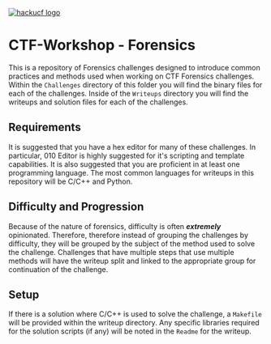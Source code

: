 [![hackucf logo](https://github.com/kablaa/CTF-Workshop/blob/master/HackUCF.png)](http://www.hackucf.org)

# CTF-Workshop - Forensics

This is a repository of Forensics challenges designed to introduce common practices and methods used when working on CTF Forensics challenges. Within the `Challenges` directory of this folder you will find the binary files for each of the challenges. Inside of the `Writeups` directory you will find the writeups and solution files for each of the challenges.

## Requirements
It is suggested that you have a hex editor for many of these challenges. In particular, 010 Editor is highly suggested for it's scripting and template capabilities. It is also suggested that you are proficient in at least one programming language. The most common languages for writeups in this repository will be C/C++ and Python.

## Difficulty and Progression
Because of the nature of forensics, difficulty is often _**extremely**_ opinionated. Therefore, therefore instead of grouping the challenges by difficulty, they will be grouped by the subject of the method used to solve the challenge. Challenges that have multiple steps that use multiple methods will have the writeup split and linked to the appropriate group for continuation of the challenge.

## Setup
If there is a solution where C/C++ is used to solve the challenge, a `Makefile` will be provided within the writeup directory. Any specific libraries required for the solution scripts (if any) will be noted in the `Readme` for the writeup.
